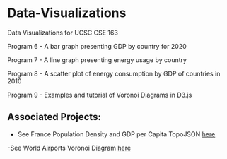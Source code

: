 # Data-Visualizations
Data Visualizations for UCSC CSE 163

Program 6 - A bar graph presenting GDP by country for 2020

Program 7 - A line graph presenting energy usage by country

Program 8 - A scatter plot of energy consumption by GDP of countries in 2010

Program 9 - Examples and tutorial of Voronoi Diagrams in D3.js

## Associated Projects:
- See France Population Density and GDP per Capita TopoJSON [here](https://jleckron.github.io/FranceTopoJson/)

-See World Airports Voronoi Diagram [here](https://jleckron.github.io/WorldAirportsVoronoi/)
